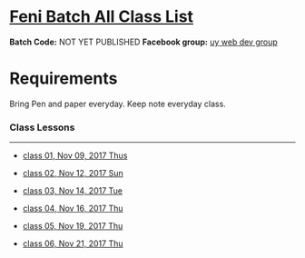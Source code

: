 # [Feni Batch All Class List](https://poloey.github.io/feni-uy-sun)

**Batch Code:** NOT YET PUBLISHED
**Facebook group:** [uy web dev group](https://www.facebook.com/groups/1656540661051567/)


# Requirements
Bring Pen and paper everyday. Keep note everyday class.


### Class Lessons

--------
* [class 01, Nov 09, 2017 Thus](https://github.com/poloey/01_usun_nov_09)

* [class 02, Nov 12, 2017 Sun](https://github.com/poloey/02_usun_nov_12)

* [class 03, Nov 14, 2017 Tue](https://github.com/poloey/03_usun_nov_14)

* [class 04, Nov 16, 2017 Thu](https://github.com/poloey/04_usun_nov_16)

* [class 05, Nov 19, 2017 Thu](https://github.com/poloey/05_usun_nov_19)

* [class 06, Nov 21, 2017 Thu](https://github.com/poloey/06_usun_nov_21)

